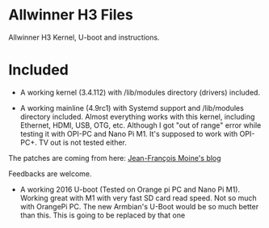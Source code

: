 # Allwinner H3 Files
Allwinner H3 Kernel, U-boot and instructions.

# Included
* A working kernel (3.4.112) with /lib/modules directory (drivers) included.

* A working mainline (4.9rc1) with Systemd support and /lib/modules directory included.
Almost everything works with this kernel, including Ethernet, HDMI, USB, OTG, etc. Although I got "out of range" error while testing it with OPI-PC and Nano Pi M1. It's supposed to work with OPI-PC+. TV out is not tested either. 


The patches are coming from here: [Jean-François Moine's blog](http://moinejf.free.fr/opi2/)


Feedbacks are welcome.

* A working 2016 U-boot (Tested on Orange pi PC and Nano Pi M1). Working great with M1 with very fast SD card read speed. Not so much with OrangePi PC. The new Armbian's U-Boot would be so much better than this. This is going to be replaced by that one

